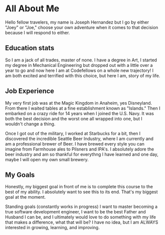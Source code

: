 # All About Me 

Hello fellow travelers, my name is Joseph Hernandez but I go by either "Joey" or "Joe," choose your own adventure when it comes to that decision because I will respond to either. 

## Education stats

So I am a jack of all trades, master of none. I have a degree in Art, I started my degree in Mechanical Engineering but dropped out with a little over a year to go and now here I am at Codefellows on a whole new trajectory! I am both excited and terrified with this choice, but here I am, story of my life. 

## Job Experience

My very first job was at the Magic Kingdom in Anaheim, yes Disneyland. From there I waited tables at a fine establishment known as "Islands." Then I embarked on a crazy ride for 14 years when I joined the U.S. Navy. It was both the best decision and the worst one all wrapped into one, but I wouldn't change a thing. 

Once I got out of the military, I worked at Starbucks for a bit, then I discovered the incredible Seattle Beer Industry, where I am currently and am a professional brewer of Beer. I have brewed every style you can imagine from Farmhouse ales to Pilsners and IPA's. I absolutely adore the beer industry and am so thankful for everythng I have learned and one day, maybe I will open my own small brewery.

## My Goals

Honestly, my biggest goal in front of me is to complete this course to the best of my ability. I absolutely want to see this to its end. That's my biggest goal at the moment.

Standing goals (constantly works in progress) I want to master becoming a true software development engineer, I want to be the best Father and Husband I can be, and I ultimately would love to do something with my life that makes a difference, what that will be? I have no idea, but I am ALWAYS interested in growing, learning, and improving.
